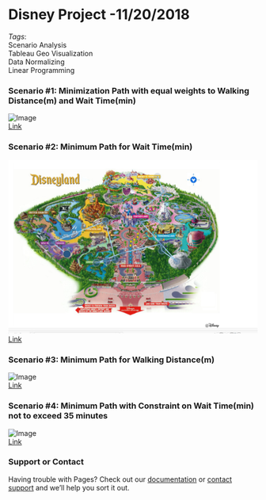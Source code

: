 # **Disney Project -11/20/2018**
_Tags_: <br/>
Scenario Analysis <br/>
Tableau Geo Visualization <br/>
Data Normalizing <br/>
Linear Programming <br/>

### Scenario #1: Minimization Path with equal weights to Walking Distance(m) and Wait Time(min)
![Image](src) <br/>
[Link](url)


### Scenario #2: Minimum Path for Wait Time(min)
![alt text](https://github.com/Vannerme/Disney/raw/master/dis.png "Logo Title Text 1")
[Link](url)



### Scenario #3: Minimum Path for Walking Distance(m)
![Image](Disney/dis.PNG) <br/>
[Link](url)



### Scenario #4: Minimum Path with Constraint on Wait Time(min) not to exceed 35 minutes
![Image](src) <br/>
[Link](url)





### Support or Contact

Having trouble with Pages? Check out our [documentation](https://help.github.com/categories/github-pages-basics/) or [contact support](https://github.com/contact) and we’ll help you sort it out.
